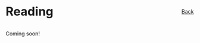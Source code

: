 <div style="display: flex; justify-content: space-between; align-items: center; margin-bottom: 2rem; flex-wrap: wrap;">
  <h1 style="margin: 0; font-size: 2rem;">Reading</h1>
  <a href="/design/" class="home-button">Back</a>
</div>

Coming soon!